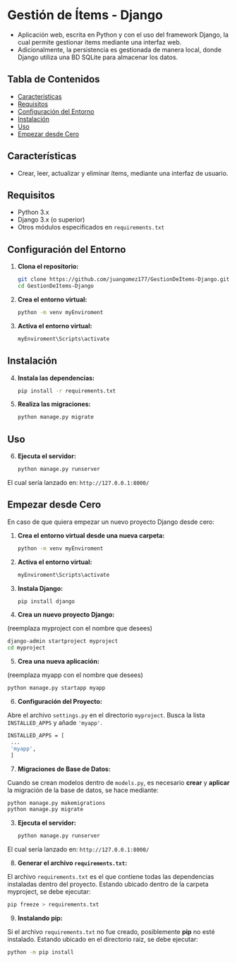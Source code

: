 # Gestión de Ítems - Django

- Aplicación web, escrita en Python y con el uso del framework Django, la cual permite gestionar ítems mediante una interfaz web.
- Adicionalmente, la persistencia es gestionada de manera local, donde Django utiliza una BD SQLite para almacenar los datos.

## Tabla de Contenidos
- [Características](#características)
- [Requisitos](#requisitos)
- [Configuración del Entorno](#configuración-del-entorno)
- [Instalación](#instalación)
- [Uso](#uso)
- [Empezar desde Cero](#empezar-de-cero)

## Características
- Crear, leer, actualizar y eliminar ítems, mediante una interfaz de usuario.

## Requisitos
- Python 3.x
- Django 3.x (o superior)
- Otros módulos especificados en `requirements.txt`

## Configuración del Entorno

1. **Clona el repositorio:**
   ```bash
   git clone https://github.com/juangomez177/GestionDeItems-Django.git
   cd GestionDeItems-Django
   
1. **Crea el entorno virtual:**
   ```bash
   python -m venv myEnviroment

3. **Activa el entorno virtual:**
   ```bash
   myEnviroment\Scripts\activate

## Instalación  
4. **Instala las dependencias:**
   ```bash
   pip install -r requirements.txt
   
5. **Realiza las migraciones:**
   ```bash
   python manage.py migrate

## Uso   
6. **Ejecuta el servidor:**
   ```bash
   python manage.py runserver
   ```
El cual sería lanzado en: `http://127.0.0.1:8000/`
   
## Empezar desde Cero  
En caso de que quiera empezar un nuevo proyecto Django desde cero:

1. **Crea el entorno virtual desde una nueva carpeta:**
   ```bash
   python -m venv myEnviroment

2. **Activa el entorno virtual:**
   ```bash
   myEnviroment\Scripts\activate

3. **Instala Django:**
   ```bash
   pip install django
    ```

4. **Crea un nuevo proyecto Django:**

(reemplaza myproject con el nombre que desees)
   ```bash
   django-admin startproject myproject
   cd myproject
   ```

5. **Crea una nueva aplicación:**

(reemplaza myapp con el nombre que desees)
   ```bash
   python manage.py startapp myapp
   ```
   
6. **Configuración del Proyecto:**

Abre el archivo `settings.py` en el directorio `myproject`.
Busca la lista `INSTALLED_APPS` y añade `'myapp'`.
    
   ```bash
   INSTALLED_APPS = [
    ...
    'myapp',
    ]
```

7. **Migraciones de Base de Datos:**

Cuando se crean modelos dentro de `models.py`, es necesario **crear** y **aplicar** la migración de la base de datos, se hace mediante:
   ```bash
   python manage.py makemigrations
   python manage.py migrate
   ```
   
3. **Ejecuta el servidor:**
   ```bash
   python manage.py runserver
   ```
El cual sería lanzado en: `http://127.0.0.1:8000/`

8. **Generar el archivo `requirements.txt`:**

El archivo `requirements.txt` es el que contiene todas las dependencias instaladas dentro del proyecto. 
Estando ubicado dentro de la carpeta myproject, se debe ejecutar:
   ```bash
   pip freeze > requirements.txt
   ```
   
9. **Instalando pip:**

Si el archivo `requirements.txt` no fue creado, posiblemente **pip** no esté instalado. Estando ubicado en el directorio raiz, se debe ejecutar:
   ```bash
   python -m pip install
   ```
   






   
   
   
